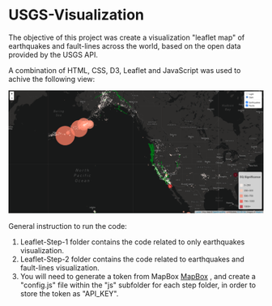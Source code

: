 # USGS-Visualization

The objective of this project was create a visualization "leaflet map" of earthquakes and fault-lines across the world, based on the open data provided by the USGS API.

A combination of HTML, CSS, D3, Leaflet and JavaScript was used to achive the following view:

![Earthquake-Map](Images/5-Advanced.png)

General instruction to run the code:

1. Leaflet-Step-1 folder contains the code related to only earthquakes visualization.
2. Leaflet-Step-2 folder contains the code related to earthquakes and fault-lines visualization.
3. You will need to generate a token from MapBox [MapBox](https://account.mapbox.com/access-tokens/) , and create a "config.js" file within the "js" subfolder for each step folder, in order to store the token as "API_KEY".
